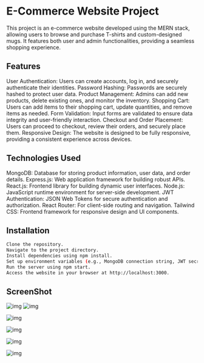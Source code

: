
# E-Commerce Website Project
This project is an e-commerce website developed using the MERN stack, allowing users to browse and purchase T-shirts and custom-designed mugs. It features both user and admin functionalities, providing a seamless shopping experience.




## Features
User Authentication: Users can create accounts, log in, and securely authenticate their identities.
Password Hashing: Passwords are securely hashed to protect user data.
Product Management: Admins can add new products, delete existing ones, and monitor the inventory.
Shopping Cart: Users can add items to their shopping cart, update quantities, and remove items as needed.
Form Validation: Input forms are validated to ensure data integrity and user-friendly interaction.
Checkout and Order Placement: Users can proceed to checkout, review their orders, and securely place them.
Responsive Design: The website is designed to be fully responsive, providing a consistent experience across devices.
## Technologies Used
MongoDB: Database for storing product information, user data, and order details.
Express.js: Web application framework for building robust APIs.
React.js: Frontend library for building dynamic user interfaces.
Node.js: JavaScript runtime environment for server-side development.
JWT Authentication: JSON Web Tokens for secure authentication and authorization.
React Router: For client-side routing and navigation.
Tailwind CSS: Frontend framework for responsive design and UI components.
## Installation


```bash
Clone the repository.
Navigate to the project directory.
Install dependencies using npm install.
Set up environment variables (e.g., MongoDB connection string, JWT secret key).
Run the server using npm start.
Access the website in your browser at http://localhost:3000.
```

## ScreenShot

![img]([https://photos.google.com/photo/AF1QipOnKr0BYP_nB8CT_Sj3wGLXyr15FKgW29waBlyY](https://photos.google.com/photo/AF1QipOnKr0BYP_nB8CT_Sj3wGLXyr15FKgW29waBlyY))
![img](https://lh3.googleusercontent.com/pw/AP1GczP_RmgX_uM7NCjWuYuHu0_5vmI_a5tKFEjQXksRvg8I2eFJ2abrnTTPsVbegsr8FLjrrhFluLg2-Rzpom8nMo1HVaEkzPI2C6cCbTvw6Qytfply-T6WgBPpArfnFkLrKQqvXLV_3XBXX2D2N2tGCXrybADRHjEDrGf2Gov-ssvtM7u_rCwQ3pB--Y3xgL_MJSHeDbw3NoeMC6LOwYsUKxWmk3Qu5fUyL0Tfo1zv_i7mJRyRJ_1BrxtZ8VYwMJUcy-W-yhYQ7b1btjUd9Q6ZgDypmKGnNjmDU1QNFLc2MaTQLAAGp7wZqkqLJsy26ng3oYWThwEk1vJLz7KFkB1_XYkjcsbrcFL8zyLa0C6-KKC4ddLM7adZMOdIV71zgM4IaucJLyofwmENAsADlKrqvbQK5pmADY_EgR6L2dj7SaR4F0f-kJk7ESSlhWLq71xstHT5LhZdl8iCEVWO51cyIuU0ix2UPHqRSbdDZplz8rHG0ex1lIAy7AjDoT5aI3CaXOMH57_0XUGBsRXgdSWtEzbXFBO60jLVUX2QsKaf7rP81u9wu2qC-FGVzsebm8xNwGp4yzL1y02kDHbqJrIpHraLkB1Vx6KzUE2eNfVEumtztpfjIhzKnmE0-aFsvjLfqMTha4aWXqmdyeSM5A4D1ZD-O7HGIZ8EJ5ltr2uT-syoOFUolkVa1ELJOMAq1xVaG0AoWIDGKaafY-hLSg5ot4HK8JcECR-ex4MmBhwgfPDWHlWusz52xYOXxt_ujL5Y0uCtFNjmLL1B-kb0OCDf1KMoLFdzGlh4UHEelZzesOD1n3Pp_yvt_pS7yRv7uL3jqx_LpjW5jdkYPR2RkJDO0bRUZTvNj0f-PMeBLQiWPfbEIJMF_wh3F8EA4hK5Kydnp3I9b9VpMlPCRhCWDp8svSTABH0GfRHQis8mRGHnU5BaflFz2dFvdIZSi5T7uEg=w1649-h928-s-no-gm?authuser=0)

![img](https://lh3.googleusercontent.com/pw/AP1GczMOsDGj5gIprzpemttIVyGOvwtxJi73Zw-MMlaUmT6sRz_3IH74ELqTYPV9PlbT7zYQqJ97qgNvcH4YtlImqmqkwtlBULbP493Z3Cdo_w8ZZWTHityZkRdB05WwocGDvZrsNhlwXYGEckiV3HlOHzsoxPu8NTvFe99FJCQvgz_BKpgWwOD3vS-p6MpD0EFnCrlAtINjjtu1iR7EHT5g5bHZww90BFq5YB5cUO7GwpVvJCzuP9t5PSpJSc8nMeIyIyBcvdSgaf4ir5nmuNigpiQWFM5V2leDw2mikpSPCsN9I3z0pCTrqycgotmZTCzs7ZRJXR4KYhK5H40l83Wgj87SVsUH9x27Eozc9qvhPqvcHhxHZi5JcONuBw4w8f6CwkO6jKThpyDxSa9NEzUoygqvVxt95DQeUp6lmGKPMrrFciXRWdKvbHNvNlblvq-zbYOmHvskbxn1tjIrn6Lz3VuXI_fh-LiyM_aJdc7EpBw85eUxGfKMw042WzPDMP9VIwOZc0huDvN1OB3iCe1-3RsJg8AUysQsGl4SUHvRLlxbyQpXfclSDKePZj6Yf9EXUKZaEiiye1bhPXGD_v_dzE2cnn4QHG80Z_57DoKXJWz-6rWxtPchQgW5w7De_Ze10W6efKvZMSHMTlbKZswnqvTXiNF9kH2SkKF85EGxUKbcwBEedi0nhqLxFmSyBQP9EOoMju2WO1Hf-0pu7454YWK8ZMAF2yvPSyEfsf15BQ6zdOJhv3kDzk57zOLM0uhBYRd8JjVF1Cd3fh0Jo8nmx5al_cSa_gGH7Jiwpi5yT2iauw9JEKp04UozcRoQLhtH5lu_4zsxpy1pWWTmJGrW9OWJO5k0TtoDJciSNURzM-W0BQzQwt26wo2unLuW5z1J8ztftmJVWC60n0NmlulzNEzunD3Ip0MyaE86O-u7Jkcqc7uPb1Z4VUkHKKSE96sB=w1649-h928-s-no-gm?authuser=0)

![img](https://lh3.googleusercontent.com/pw/AP1GczNlwMgO9Snpy3osmmOhoFcNQfIseT4TUMrN1jm45YR4UovVrwnakgRepTecRe5k5-_9bY_Fl0JeDfOr_rYCU4dhVvB5E5BZaT7qClHI9dn_7FyIzU20NVe1MrEj8mDBkcIXl3VHS_6E4C31uu32a3eoCKsSRCitzVdC4RUbV8GTuFtW4ioYkndxYg3DtY6Z1ZHp75U1L4AL80KbYNHQM7bUoHFDLFqma69JinB4IiszkNlJNLvAniZLNzyWs31zZi_JsYM-ogrwa0xzV5XVcaFWvOE6NPuJZqifdvc9bVDZ82RUwgyc7riifM-QQiBKOOI11nt3xnLje-aN1tBnGcbwOCv-p0Yn0-9rQvYAI7OmBaqAYMIqTIEWXfDVsM0mrFbeWvx-Zpe1C4mF3OMQtkybSfNpjnxe1jPth6IkO9hBjKGDNmM7rwhO1J7QHERd41afFog0B_5tPCRvEzGGQxwXVBHU_3XNx3lYYYIc3_UEDm06gWWDyB-Ta0wbTft1Y3uSCf6RcKwxWjrfEdePPlJR0_z4JQKgspmIX5lGSs9fhY-Y3jb_E6GG5O1Qnli_0CyRaFO0-KZ4hg6wB9SkDxZ-MmdHlnl5xfDnuk6fPSkdh27fNQE-CAYbk7bM3a0Vnlz1P8EWI0qxl_eQM4j68U6foH5p2nj85y9PymnQDQob4YOllhb2IRamlZZlEgEWFSuyM1yQD7BHgYySfkcW1_JYJ_j9N19wIDlf7QvlTC4rhn5BO38porYtY-WI5UGLjhzex8-KSNk38MVnHNE0nbd8C6hA_8rphSZmxr9F0VxqTP-zIKced6Yx9Sn6UkQfzPvhH4bmuLcSKtX1wvSNn4GiaMosT7PfUsjYNmR_BBxgbRMsRCPOW9RcIW35N4cam5k3L7cOPvcgfuNioW7fCpnvh5BvIOXrrNQm12SPP6OX2WoBlKJ3zKSLNgyZt8A=w1649-h928-s-no-gm?authuser=0)

![img](https://lh3.googleusercontent.com/pw/AP1GczNuxb4s10H4lPNwRlOJoCwOMLaWRYD3_bL-JSTMwjkmY84aA_2GcVfrGHvLFEB5kosWkVmssi0yMBKICwdc-3QdEtQqimT-Nc1Pa5YP24jIKnZL4nWYrFSpiU_8beM_4aBq_YFPgdxFHsBpo9ThQpyQ3lAiCRg7b0-pKPE35i0FUaidPfEBFsIdAx1okNagViAuwcIZUH-6cVAQ7vdj2I7kJllqrvGcFWv_0t-Pp1mYqXe5mpRajUrbUiH5T8UsqJo7IRytXZbcYLZ02eACH-LnwBpyA98Krqtya4X62uWNWeqQAs8oSqb3Tkw6R5NQJKfAk3ZAzb8qSzRwKVTuTRKHROCZfaQ-Of7tVHV5dhgCM3I3EqQZl-kkMVo00WNzWYjjVQhHEEBwoEtpCsB5pyL_KYWfIrMxXYFl4NZQxnTDc_m5rFcfWVl3je9e7qVKzPCuRrO9SYoEr8hI3I1aGaSzdro1hg9nu4I73Igdc6R-kQKfGmuCXZt4GwmKgnDzJ09kzvJ7mrAY-WKNe2Jhr9kR2_JCIEn1dUDL4PcJ_bRHDRwsvV_vQ55LhFnVj2E4HU9t5D2H5MfQkof_TuM0DUGiQzC9CbCE51EDw1mMXJFN20a44DedZN8phuGqRfgubBH91kZYEZXmlPRgzxb4RXSfnMc5xiMzguUcxHk5Hw4g_6oQSariYqL33_eI_QcFJzMHoNovGt7Qau7U3WsAUfh7dPx-4qfiZPKwGzxE9WbmpLdJCggsSzyPITosMenuxIR-jBfihCjCn68taKn0SBabBbNDf7cEb3DmsEMXH-App-MqThZjzlUIgdee5CUgh4YUc-sSQ9BsXfTGfCmI1Jhm3Wd31Na2lrvueseIW3IlwEqAeGEFvw_vPA2KLyjZXBNB3H90ufHVpd2NPpzyoxX0SA23y0z0dSFCs5v6D95hSsRmMNAFAiSmwhlbQq4=w1428-h803-s-no-gm?authuser=0)

![img](https://lh3.googleusercontent.com/pw/AP1GczMRZWiilmZrOQZGO26x5x2ClUnSONkkQTZ15wRLEjbEe9-o6XNzL7ZalIAH2GB-OeERAwaCWdI7CfvdBJyxzgRIyTAOim0qIev5hVZvnnZuxSC6OQsetovGqbSqr3SiymarAQkzhWzE3jGlyWq9SwpcD_z6vGMY3NPvK26j5ngazSrzPIxIY-nNXSfVJtLEM6g3ubvzQATAzdeWMBgMIxOowAyDlQOW0LzU0XXp9-fZb5nE_CYFwjhdZBRW2xIUYjvPBdK9hxT5x5SVA31iqMj5d849k0ziB9s11rf7VBpabx6e4d-TrewmbWYnVPSTFVfdkbXg67-X3etpY74PePiTnO_8tWdWUVjJbncaNHdOUoxEF3O9ohZgD9X4fnchPHpOaZ1X-Jj4hp6sl7Ck-ZTiBrHkaseT646wYvJ5Qizrx_2zU9SKePhwaIQsU9o4c7ydtTsxALT8ymLdaHubLoYGLLbEIejSsSX0XoWhXRvGUs0byQLYedCo2mMG3VOhdsHbzgi9sKSoTNK6dgdK-wamTclQ7ondRxNIoGguMCjP0dGHvLtNqNWsLe0epqQBtTA9yAzgaT0asKFRBJMboF8njwcmcroqbOGPWK9E30uCXzVC71VzoQPTVi-_npFOomz_Ja4SK6chIv8DNkBfLcA7kWDzpL6c9Xkw7lyQbmE8UQMGmi2smXiG2lb0KwhgVox5McfZMAqTmpDyeqGVtJ_QKkYxoQVnbfBFjeBcjNQ4LHCpakjwxgWRXgPK6sIfaNglxUYbwA8lUZQQAOqTdffl0OJuErtgk4ZWSCnFOWTd2GGS2J4151-jFgFBhdW1UcxsBeigWdKQ5u__vXxOl4gMwLRLHWydJhMES1JSSsnp1KRCVfBFHA7rXdsYWkZpZsRSu93xz8iPYGngiMvtS1JBzAS7ekaavuKpHIjRnh6dXJn2H-qjLPIGcWBJJiE=w1428-h803-s-no-gm?authuser=0)
